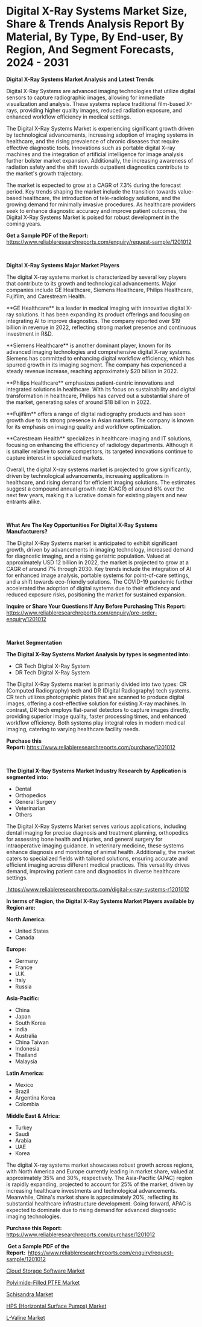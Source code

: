<p><h1>Digital X-Ray Systems Market Size, Share & Trends Analysis Report By Material, By Type, By End-user, By Region, And Segment Forecasts, 2024 - 2031</h1></p><p><strong>Digital X-Ray Systems Market Analysis and Latest Trends</strong></p>
<p><p>Digital X-Ray Systems are advanced imaging technologies that utilize digital sensors to capture radiographic images, allowing for immediate visualization and analysis. These systems replace traditional film-based X-rays, providing higher quality images, reduced radiation exposure, and enhanced workflow efficiency in medical settings. </p><p>The Digital X-Ray Systems Market is experiencing significant growth driven by technological advancements, increasing adoption of imaging systems in healthcare, and the rising prevalence of chronic diseases that require effective diagnostic tools. Innovations such as portable digital X-ray machines and the integration of artificial intelligence for image analysis further bolster market expansion. Additionally, the increasing awareness of radiation safety and the shift towards outpatient diagnostics contribute to the market's growth trajectory.</p><p>The market is expected to grow at a CAGR of 7.3% during the forecast period. Key trends shaping the market include the transition towards value-based healthcare, the introduction of tele-radiology solutions, and the growing demand for minimally invasive procedures. As healthcare providers seek to enhance diagnostic accuracy and improve patient outcomes, the Digital X-Ray Systems Market is poised for robust development in the coming years.</p></p>
<p><strong>Get a Sample PDF of the Report:&nbsp;</strong> <a href="https://www.reliableresearchreports.com/enquiry/request-sample/1201012">https://www.reliableresearchreports.com/enquiry/request-sample/1201012</a></p>
<p>&nbsp;</p>
<p><strong>Digital X-Ray Systems Major Market Players</strong></p>
<p><p>The digital X-ray systems market is characterized by several key players that contribute to its growth and technological advancements. Major companies include GE Healthcare, Siemens Healthcare, Philips Healthcare, Fujifilm, and Carestream Health. </p><p>**GE Healthcare** is a leader in medical imaging with innovative digital X-ray solutions. It has been expanding its product offerings and focusing on integrating AI to improve diagnostics. The company reported over $19 billion in revenue in 2022, reflecting strong market presence and continuous investment in R&D.</p><p>**Siemens Healthcare** is another dominant player, known for its advanced imaging technologies and comprehensive digital X-ray systems. Siemens has committed to enhancing digital workflow efficiency, which has spurred growth in its imaging segment. The company has experienced a steady revenue increase, reaching approximately $20 billion in 2022.</p><p>**Philips Healthcare** emphasizes patient-centric innovations and integrated solutions in healthcare. With its focus on sustainability and digital transformation in healthcare, Philips has carved out a substantial share of the market, generating sales of around $18 billion in 2022.</p><p>**Fujifilm** offers a range of digital radiography products and has seen growth due to its strong presence in Asian markets. The company is known for its emphasis on imaging quality and workflow optimization. </p><p>**Carestream Health** specializes in healthcare imaging and IT solutions, focusing on enhancing the efficiency of radiology departments. Although it is smaller relative to some competitors, its targeted innovations continue to capture interest in specialized markets.</p><p>Overall, the digital X-ray systems market is projected to grow significantly, driven by technological advancements, increasing applications in healthcare, and rising demand for efficient imaging solutions. The estimates suggest a compound annual growth rate (CAGR) of around 6% over the next few years, making it a lucrative domain for existing players and new entrants alike.</p></p>
<p>&nbsp;</p>
<p><strong>What Are The Key Opportunities For Digital X-Ray Systems Manufacturers?</strong></p>
<p><p>The Digital X-Ray Systems market is anticipated to exhibit significant growth, driven by advancements in imaging technology, increased demand for diagnostic imaging, and a rising geriatric population. Valued at approximately USD 12 billion in 2022, the market is projected to grow at a CAGR of around 7% through 2030. Key trends include the integration of AI for enhanced image analysis, portable systems for point-of-care settings, and a shift towards eco-friendly solutions. The COVID-19 pandemic further accelerated the adoption of digital systems due to their efficiency and reduced exposure risks, positioning the market for sustained expansion.</p></p>
<p><strong>Inquire or Share Your Questions If Any Before Purchasing This Report:</strong> <a href="https://www.reliableresearchreports.com/enquiry/pre-order-enquiry/1201012">https://www.reliableresearchreports.com/enquiry/pre-order-enquiry/1201012</a></p>
<p>&nbsp;</p>
<p><strong>Market Segmentation</strong></p>
<p><strong>The Digital X-Ray Systems Market Analysis by types is segmented into:</strong></p>
<p><ul><li>CR Tech Digital X-Ray System</li><li>DR Tech Digital X-Ray System</li></ul></p>
<p><p>The Digital X-Ray Systems market is primarily divided into two types: CR (Computed Radiography) tech and DR (Digital Radiography) tech systems. CR tech utilizes photographic plates that are scanned to produce digital images, offering a cost-effective solution for existing X-ray machines. In contrast, DR tech employs flat-panel detectors to capture images directly, providing superior image quality, faster processing times, and enhanced workflow efficiency. Both systems play integral roles in modern medical imaging, catering to varying healthcare facility needs.</p></p>
<p><strong>Purchase this Report:&nbsp;</strong><a href="https://www.reliableresearchreports.com/purchase/1201012">https://www.reliableresearchreports.com/purchase/1201012</a></p>
<p>&nbsp;</p>
<p><strong>The Digital X-Ray Systems Market Industry Research by Application is segmented into:</strong></p>
<p><ul><li>Dental</li><li>Orthopedics</li><li>General Surgery</li><li>Veterinarian</li><li>Others</li></ul></p>
<p><p>The Digital X-Ray Systems Market serves various applications, including dental imaging for precise diagnosis and treatment planning, orthopedics for assessing bone health and injuries, and general surgery for intraoperative imaging guidance. In veterinary medicine, these systems enhance diagnosis and monitoring of animal health. Additionally, the market caters to specialized fields with tailored solutions, ensuring accurate and efficient imaging across different medical practices. This versatility drives demand, improving patient care and diagnostics in diverse healthcare settings.</p></p>
<p><a href="https://www.reliableresearchreports.com/digital-x-ray-systems-r1201012">&nbsp;https://www.reliableresearchreports.com/digital-x-ray-systems-r1201012</a></p>
<p><strong>In terms of Region, the Digital X-Ray Systems Market Players available by Region are:</strong></p>
<p>
    <p> <strong> North America: </strong>
        <ul>
            <li>United States</li>
            <li>Canada</li>
        </ul>
        </p> 
    <p> <strong> Europe: </strong>
        <ul>
            <li>Germany</li>
            <li>France</li>
            <li>U.K.</li>
            <li>Italy</li>
            <li>Russia</li>
        </ul>
        </p> 
    <p> <strong> Asia-Pacific: </strong>
        <ul>
            <li>China</li>
            <li>Japan</li>
            <li>South Korea</li>
            <li>India</li>
            <li>Australia</li>
            <li>China Taiwan</li>
            <li>Indonesia</li>
            <li>Thailand</li>
            <li>Malaysia</li>
        </ul>
        </p> 
    <p> <strong> Latin America: </strong>
        <ul>
            <li>Mexico</li>
            <li>Brazil</li>
            <li>Argentina Korea</li>
            <li>Colombia</li>
        </ul>
        </p> 
    <p> <strong> Middle East & Africa: </strong>
        <ul>
            <li>Turkey</li>
            <li>Saudi</li>
            <li>Arabia</li>
            <li>UAE</li>
            <li>Korea</li>
        </ul>
    </p>
    </p>
<p><p>The digital X-ray systems market showcases robust growth across regions, with North America and Europe currently leading in market share, valued at approximately 35% and 30%, respectively. The Asia-Pacific (APAC) region is rapidly expanding, projected to account for 25% of the market, driven by increasing healthcare investments and technological advancements. Meanwhile, China's market share is approximately 20%, reflecting its substantial healthcare infrastructure development. Going forward, APAC is expected to dominate due to rising demand for advanced diagnostic imaging technologies.</p></p>
<p><strong>Purchase this Report: </strong><a href="https://www.reliableresearchreports.com/purchase/1201012">https://www.reliableresearchreports.com/purchase/1201012</a></p>
<p>&nbsp;<strong>Get a Sample PDF of the Report:&nbsp;&nbsp;</strong><a href="https://www.reliableresearchreports.com/enquiry/request-sample/1201012">https://www.reliableresearchreports.com/enquiry/request-sample/1201012</a></p>
<p><strong></strong></p>
<p><p><a href="https://www.linkedin.com/pulse/what-innovations-market-trends-shaping-cloud-storage-software-mzrde?trackingId=g8YtnRahST2kxMvB7%2FIwmw%3D%3D">Cloud Storage Software Market</a></p><p><a href="https://issuu.com/reportprime-2/docs/polyimide-filled-ptfe-market-size-2_65ab669aa46d48">Polyimide-Filled PTFE Market</a></p><p><a href="https://www.linkedin.com/pulse/global-schisandra-market-size-expected-reach-cagr-11-report-covers-4609e?trackingId=qPGwzoDLT6eGkfKqc%2FPHBw%3D%3D">Schisandra Market</a></p><p><a href="https://github.com/FahadAhmed712/Market-Research-Report-List-1/blob/main/hps-horizontal-surface-pumps-market.md">HPS (Horizontal Surface Pumps) Market</a></p><p><a href="https://github.com/YashRP12/Market-Research-Report-List-6/blob/main/l-valine-market.md">L-Valine Market</a></p></p>